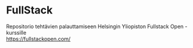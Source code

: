 # FullStack
Repositorio tehtävien palauttamiseen Helsingin Yliopiston Fullstack Open -kurssille  
https://fullstackopen.com/  
